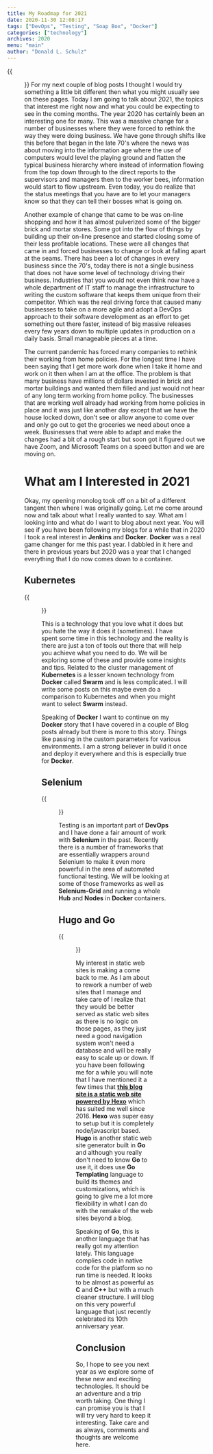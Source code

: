 ```yaml
---
title: My Roadmap for 2021
date: 2020-11-30 12:08:17
tags: ["DevOps", "Testing", "Soap Box", "Docker"]
categories: ["technology"]
archives: 2020
menu: "main"
author: "Donald L. Schulz"
---
```

{{<figure alt="Take a trip with me to navigate new things in technology" src="/images/RoadMap.jpg">}}
For my next couple of blog posts I thought I would try something a little bit different then what you might usually see on these pages.  Today I am going to talk about 2021, the topics that interest me right now and what you could be expecting to see in the coming months.  The year 2020 has certainly been an interesting one for many.  This was a massive change for a number of businesses where they were forced to rethink the way they were doing business.  We have gone through shifts like this before that began in the late 70's where the news was about moving into the information age where the use of computers would level the playing ground and flatten the typical business hierarchy where instead of information flowing from the top down through to the direct reports to the supervisors and managers then to the worker bees, information would start to flow upstream.  Even today, you do realize that the status meetings that you have are to let your managers know so that they can tell their bosses what is going on.

Another example of change that came to be was on-line shopping and how it has almost pulverized some of the bigger brick and mortar stores.  Some got into the flow of things by building up their on-line presence and started closing some of their less profitable locations.  These were all changes that came in and forced businesses to change or look at falling apart at the seams.  There has been a lot of changes in every business since the 70's, today there is not a single business that does not have some level of technology driving their business.  Industries that you would not even think now have a whole department of IT staff to manage the infrastructure to writing the custom software that keeps them unique from their competitor.  Which was the real driving force that caused many businesses to take on a more agile and adopt a DevOps approach to their software development as an effort to get something out there faster, instead of big massive releases every few years down to multiple updates in production on a daily basis.  Small manageable pieces at a time.

The current pandemic has forced many companies to rethink their working from home policies.  For the longest time I have been saying that I get more work done when I take it home and work on it then when I am at the office.  The problem is that many business have millions of dollars invested in brick and mortar buildings and wanted them filled and just would not hear of any long term working from home policy.  The businesses that are working well already had working from home policies in place and it was just like another day except that we have the house locked down, don't see or allow anyone to come over and only go out to get the groceries we need about once a week.  Businesses that were able to adapt and make the changes had a bit of a rough start but soon got it figured out we have Zoom, and Microsoft Teams on a speed button and we are moving on.

# What am I Interested in 2021
Okay, my opening monolog took off on a bit of a different tangent then where I was originally going.  Let me come around now and talk about what I really wanted to say.  What am I looking into and what do I want to blog about next year.  You will see if you have been following my blogs for a while that in 2020 I took a real interest in **Jenkins** and **Docker**.  **Docker** was a real game changer for me this past year.  I dabbled in it here and there in previous years but 2020 was a year that I changed everything that I do now comes down to a container.
## Kubernetes
{{<figure class="left" width="200" alt="Kubernetes" src="/images/kubernetes.png">}}

This is a technology that you love what it does but you hate the way it does it (sometimes).  I have spent some time in this technology and the reality is there are just a ton of tools out there that will help you achieve what you need to do.  We will be exploring some of these and provide some insights and tips.  Related to the cluster management of **Kubernetes** is a lesser known technology from **Docker** called **Swarm** and is less complicated.  I will write some posts on this maybe even do a comparison to Kubernetes and when you might want to select **Swarm** instead.

Speaking of **Docker** I want to continue on my **Docker** story that I have covered in a couple of Blog posts already but there is more to this story.  Things like passing in the custom parameters for various environments.  I am a strong believer in build it once and deploy it everywhere and this is especially true for **Docker**.
## Selenium
{{<figure class="right" alt="Selenium" src="/images/selenium.jpg">}}

Testing is an important part of **DevOps** and I have done a fair amount of work with **Selenium** in the past.  Recently there is a number of frameworks that are essentially wrappers around Selenium to make it even more powerful in the area of automated functional testing.  We will be looking at some of those frameworks as well as **Selenium-Grid** and running a whole **Hub** and **Nodes** in **Docker** containers.
## Hugo and Go

{{<figure alt="Go Hugo" src="/images/hugo-logo.png">}} 

My interest in static web sites is making a come back to me.  As I am about to rework a number of web sites that I manage and take care of I realize that they would be better served as static web sites as there is no logic on those pages, as they just need a good navigation system won't need a database and will be really easy to scale up or down.  If you have been following me for a while you will note that I have mentioned it a few times that [**this blog site is a static web site powered by Hexo**](/2016/01/A-New-Start-on-an-Old-Blog/) which has suited me well since 2016.  **Hexo** was super easy to setup but it is completely node/javascript based.  **Hugo** is another static web site generator built in **Go** and although you really don't need to know **Go** to use it, it does use **Go Templating** language to build its themes and customizations, which is going to give me a lot more flexibility in what I can do with the remake of the web sites beyond a blog.

Speaking of **Go**, this is another language that has really got my attention lately.  This language complies code in native code for the platform so no run time is needed.  It looks to be almost as powerful as **C** and **C++** but with a much cleaner structure.  I will blog on this very powerful language that just recently celebrated its 10th anniversary year.
## Conclusion
So, I hope to see you next year as we explore some of these new and exciting technologies.  It should be an adventure and a trip worth taking.  One thing I can promise you is that I will try very hard to keep it interesting.  Take care and as always, comments and thoughts are welcome here.
